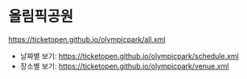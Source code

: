 # 올림픽공원
https://ticketopen.github.io/olympicpark/all.xml
- 날짜별 보기: https://ticketopen.github.io/olympicpark/schedule.xml
- 장소별 보기: https://ticketopen.github.io/olympicpark/venue.xml
